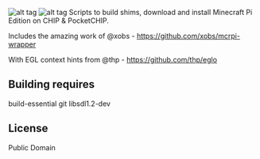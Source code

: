 ![alt tag](https://i.imgur.com/orlCPcj.png "CHIPCRAFT")
![alt tag](https://i.imgur.com/HZMyVR0.jpg "ON CHIP FOR REALZ")
Scripts to build shims, download and install Minecraft Pi Edition on CHIP & PocketCHIP.

Includes the amazing work of @xobs - https://github.com/xobs/mcrpi-wrapper

With EGL context hints from @thp - https://github.com/thp/eglo

Building requires
----
build-essential
git
libsdl1.2-dev

License
----
Public Domain






